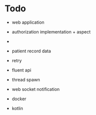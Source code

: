 # Todo
- web application
- authorization implementation + aspect
- 
- patient record data
- retry
- fluent api
- thread spawn

- web socket notification

- docker
- kotlin

